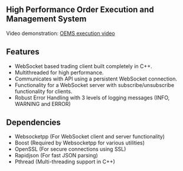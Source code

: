 ## High Performance Order Execution and Management System

Video demonstration: [OEMS execution video](https://drive.google.com/file/d/1c317htZptTptEp-2uQmtxB-skIBjTNhc/view?usp=sharing)

## Features
- WebSocket based trading client built completely in C++.
- Multithreaded for high performance.
- Communicates with API using a persistent WebSocket connection.
- Functionality for a WebSocket server with subscribe/unsubscribe functionality for clients.
- Robust Error Handling with 3 levels of logging messages (INFO, WARNING and ERROR)

## Dependencies

- Websocketpp (For WebSocket client and server functionality)
- Boost  (Required by Websocketpp for various utilities)
- OpenSSL (For secure connections using SSL)
- Rapidjson (For fast JSON parsing)
- Pthread (Multi-threading support in C++)
